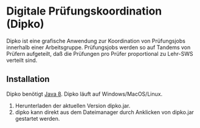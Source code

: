 # Digitale Prüfungskoordination (Dipko)

Dipko ist eine grafische Anwendung zur Koordination von Prüfungsjobs
innerhalb einer Arbeitsgruppe. Prüfungsjobs werden so auf Tandems von
Prüfern aufgeteilt, daß die Prüfungen pro Prüfer proportional zu Lehr-SWS
verteilt sind.

## Installation
Dipko benötigt [Java 8](https://www.java.com).
Dipko läuft auf Windows/MacOS/Linux.

1. Herunterladen der aktuellen Version dipko.jar.
2. dipko kann direkt aus dem Dateimanager durch Anklicken von dipko.jar
   gestartet werden.
